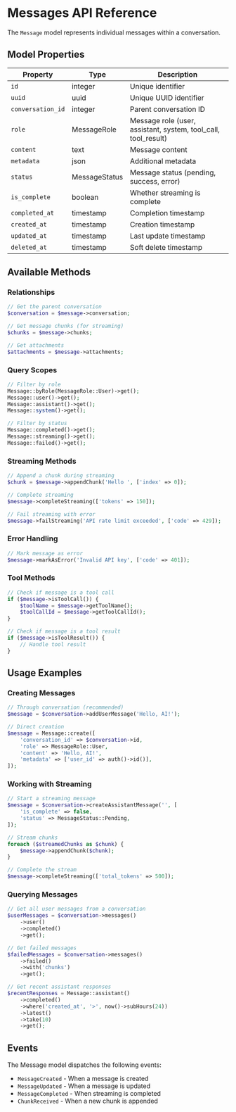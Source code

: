 # Messages API Reference

The `Message` model represents individual messages within a conversation.

## Model Properties

| Property | Type | Description |
|----------|------|-------------|
| `id` | integer | Unique identifier |
| `uuid` | uuid | Unique UUID identifier |
| `conversation_id` | integer | Parent conversation ID |
| `role` | MessageRole | Message role (user, assistant, system, tool_call, tool_result) |
| `content` | text | Message content |
| `metadata` | json | Additional metadata |
| `status` | MessageStatus | Message status (pending, success, error) |
| `is_complete` | boolean | Whether streaming is complete |
| `completed_at` | timestamp | Completion timestamp |
| `created_at` | timestamp | Creation timestamp |
| `updated_at` | timestamp | Last update timestamp |
| `deleted_at` | timestamp | Soft delete timestamp |

## Available Methods

### Relationships

```php
// Get the parent conversation
$conversation = $message->conversation;

// Get message chunks (for streaming)
$chunks = $message->chunks;

// Get attachments
$attachments = $message->attachments;
```

### Query Scopes

```php
// Filter by role
Message::byRole(MessageRole::User)->get();
Message::user()->get();
Message::assistant()->get();
Message::system()->get();

// Filter by status
Message::completed()->get();
Message::streaming()->get();
Message::failed()->get();
```

### Streaming Methods

```php
// Append a chunk during streaming
$chunk = $message->appendChunk('Hello ', ['index' => 0]);

// Complete streaming
$message->completeStreaming(['tokens' => 150]);

// Fail streaming with error
$message->failStreaming('API rate limit exceeded', ['code' => 429]);
```

### Error Handling

```php
// Mark message as error
$message->markAsError('Invalid API key', ['code' => 401]);
```

### Tool Methods

```php
// Check if message is a tool call
if ($message->isToolCall()) {
    $toolName = $message->getToolName();
    $toolCallId = $message->getToolCallId();
}

// Check if message is a tool result
if ($message->isToolResult()) {
    // Handle tool result
}
```

## Usage Examples

### Creating Messages

```php
// Through conversation (recommended)
$message = $conversation->addUserMessage('Hello, AI!');

// Direct creation
$message = Message::create([
    'conversation_id' => $conversation->id,
    'role' => MessageRole::User,
    'content' => 'Hello, AI!',
    'metadata' => ['user_id' => auth()->id()],
]);
```

### Working with Streaming

```php
// Start a streaming message
$message = $conversation->createAssistantMessage('', [
    'is_complete' => false,
    'status' => MessageStatus::Pending,
]);

// Stream chunks
foreach ($streamedChunks as $chunk) {
    $message->appendChunk($chunk);
}

// Complete the stream
$message->completeStreaming(['total_tokens' => 500]);
```

### Querying Messages

```php
// Get all user messages from a conversation
$userMessages = $conversation->messages()
    ->user()
    ->completed()
    ->get();

// Get failed messages
$failedMessages = $conversation->messages()
    ->failed()
    ->with('chunks')
    ->get();

// Get recent assistant responses
$recentResponses = Message::assistant()
    ->completed()
    ->where('created_at', '>', now()->subHours(24))
    ->latest()
    ->take(10)
    ->get();
```

## Events

The Message model dispatches the following events:

- `MessageCreated` - When a message is created
- `MessageUpdated` - When a message is updated
- `MessageCompleted` - When streaming is completed
- `ChunkReceived` - When a new chunk is appended 